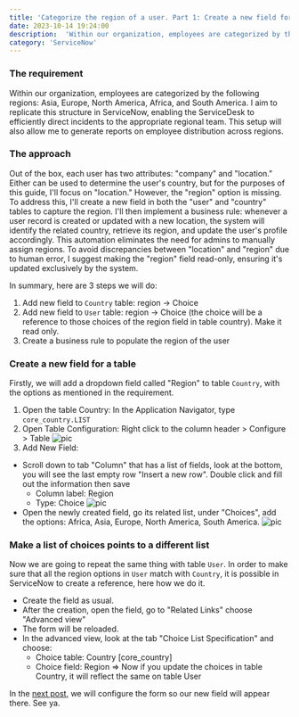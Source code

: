 ```yaml
---
title: 'Categorize the region of a user. Part 1: Create a new field for a table'
date: 2023-10-14 19:24:00
description:  'Within our organization, employees are categorized by the following regions: Asia, Europe, North America, Africa, and South America. I aim to replicate this structure in ServiceNow.'
category: 'ServiceNow'
---
```


### The requirement

Within our organization, employees are categorized by the following regions: Asia, Europe, North America, Africa, and South America. I aim to replicate this structure in ServiceNow, enabling the ServiceDesk to efficiently direct incidents to the appropriate regional team. This setup will also allow me to generate reports on employee distribution across regions.

### The approach

Out of the box, each user has two attributes: "company" and "location." Either can be used to determine the user's country, but for the purposes of this guide, I'll focus on "location." However, the "region" option is missing. To address this, I'll create a new field in both the "user" and "country" tables to capture the region. I'll then implement a business rule: whenever a user record is created or updated with a new location, the system will identify the related country, retrieve its region, and update the user's profile accordingly. This automation eliminates the need for admins to manually assign regions. To avoid discrepancies between "location" and "region" due to human error, I suggest making the "region" field read-only, ensuring it's updated exclusively by the system.

In summary, here are 3 steps we will do:
1. Add new field to `Country` table: region -> Choice
2. Add new field to `User` table: region -> Choice (the choice will be a reference to those choices of the region field in table country). Make it read only.
3. Create a business rule to populate the region of the user

### Create a new field for a table

Firstly, we will add a dropdown field called "Region" to table `Country`, with the options as mentioned in the requirement.

1. Open the table Country: In the Application Navigator, type `core_country.LIST`
2. Open Table Configuration: Right click to the column header > Configure > Table
   ![pic](/img/20231014_1.png)
3. Add New Field:
- Scroll down to tab "Column" that has a list of fields, look at the bottom, you will see the last empty row "Insert a new row". Double click and fill out the information then save
  - Column label: Region
  - Type: Choice
    ![pic](/img/20231014_2.png)
- Open the newly created field, go its related list, under "Choices", add the options: Africa, Asia, Europe, North America, South America.
  ![pic](/img/20231014_3.png)

### Make a list of choices points to a different list

Now we are going to repeat the same thing with table `User`. In order to make sure that all the region options in `User` match with `Country`, it is possible in ServiceNow to create a reference, here how we do it.

- Create the field as usual.
- After the creation, open the field, go to "Related Links" choose "Advanced view"
- The form will be reloaded.
- In the advanced view, look at the tab "Choice List Specification" and choose:
  - Choice table: Country [core_country]
  - Choice field: Region
=> Now if you update the choices in table Country, it will reflect the same on table User

In the [next post](https://han.codebynetwork.com/blog/populate_region_automatically_part2), we will configure the form so our new field will appear there. See ya.



